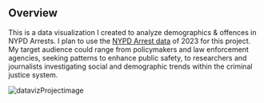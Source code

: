 ## Overview
This is a data visualization I created to analyze demographics & offences in NYPD Arrests. I plan to use the [NYPD Arrest data](https://data.cityofnewyork.us/Public-Safety/NYPD-Arrest-Data-Year-to-Date-/uip8-fykc) of 2023 for this project.  My target audience could range from policymakers and law enforcement agencies, seeking patterns to enhance public safety, to researchers and journalists investigating social and demographic trends within the criminal justice system. <br />

![datavizProjectimage](https://github.com/Aakash-Sai/Visualization-NYPD-Arrests-2023/assets/56875895/c9b436db-10da-47d8-870d-c30ebb53dc49)
